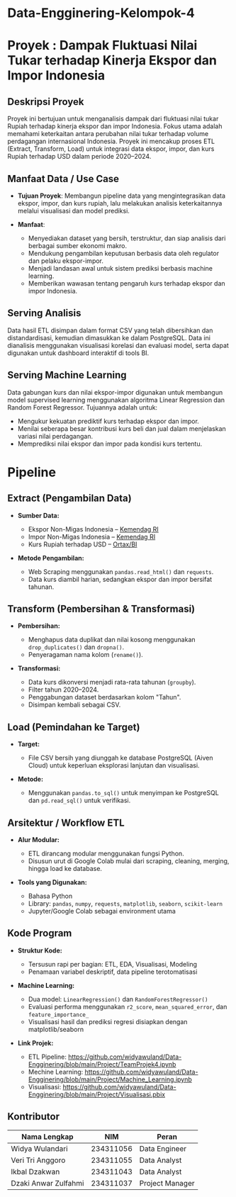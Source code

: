 # Data-Engginering-Kelompok-4

# Proyek : Dampak Fluktuasi Nilai Tukar terhadap Kinerja Ekspor dan Impor Indonesia

## Deskripsi Proyek
Proyek ini bertujuan untuk menganalisis dampak dari fluktuasi nilai tukar Rupiah terhadap kinerja ekspor dan impor Indonesia. Fokus utama adalah memahami keterkaitan antara perubahan nilai tukar terhadap volume perdagangan internasional Indonesia. Proyek ini mencakup proses ETL (Extract, Transform, Load) untuk integrasi data ekspor, impor, dan kurs Rupiah terhadap USD dalam periode 2020–2024.

## Manfaat Data / Use Case
- **Tujuan Proyek**:
  Membangun pipeline data yang mengintegrasikan data ekspor, impor, dan kurs rupiah, lalu melakukan analisis keterkaitannya melalui visualisasi dan model prediksi.
  
- **Manfaat**:
  - Menyediakan dataset yang bersih, terstruktur, dan siap analisis dari berbagai sumber ekonomi makro.
  - Mendukung pengambilan keputusan berbasis data oleh regulator dan pelaku ekspor-impor.
  - Menjadi landasan awal untuk sistem prediksi berbasis machine learning.
  - Memberikan wawasan tentang pengaruh kurs terhadap ekspor dan impor Indonesia.

## Serving Analisis
Data hasil ETL disimpan dalam format CSV yang telah dibersihkan dan distandardisasi, kemudian dimasukkan ke dalam PostgreSQL. Data ini dianalisis menggunakan visualisasi korelasi dan evaluasi model, serta dapat digunakan untuk dashboard interaktif di tools BI.

## Serving Machine Learning
Data gabungan kurs dan nilai ekspor-impor digunakan untuk membangun model supervised learning menggunakan algoritma Linear Regression dan Random Forest Regressor. Tujuannya adalah untuk:
- Mengukur kekuatan prediktif kurs terhadap ekspor dan impor.
- Menilai seberapa besar kontribusi kurs beli dan jual dalam menjelaskan variasi nilai perdagangan.
- Memprediksi nilai ekspor dan impor pada kondisi kurs tertentu.

# Pipeline

## Extract (Pengambilan Data)
- **Sumber Data:**
  - Ekspor Non-Migas Indonesia – [Kemendag RI](https://satudata.kemendag.go.id/data-informasi/perdagangan-luar-negeri/ekspor-non-migas-komoditi)
  - Impor Non-Migas Indonesia – [Kemendag RI](https://satudata.kemendag.go.id/data-informasi/perdagangan-luar-negeri/impor-non-migas-komoditi)
  - Kurs Rupiah terhadap USD – [Ortax/BI](https://datacenter.ortax.org/ortax/kursbi/show/USD?rentang_tanggal=2020-01-01,2024-12-31&show=USD)

- **Metode Pengambilan:**
  - Web Scraping menggunakan `pandas.read_html()` dan `requests`.
  - Data kurs diambil harian, sedangkan ekspor dan impor bersifat tahunan.

## Transform (Pembersihan & Transformasi)
- **Pembersihan:**
  - Menghapus data duplikat dan nilai kosong menggunakan `drop_duplicates()` dan `dropna()`.
  - Penyeragaman nama kolom (`rename()`).

- **Transformasi:**
  - Data kurs dikonversi menjadi rata-rata tahunan (`groupby`).
  - Filter tahun 2020–2024.
  - Penggabungan dataset berdasarkan kolom "Tahun".
  - Disimpan kembali sebagai CSV.

## Load (Pemindahan ke Target)
- **Target:**
  - File CSV bersih yang diunggah ke database PostgreSQL (Aiven Cloud) untuk keperluan eksplorasi lanjutan dan visualisasi.

- **Metode:**
  - Menggunakan `pandas.to_sql()` untuk menyimpan ke PostgreSQL dan `pd.read_sql()` untuk verifikasi.

## Arsitektur / Workflow ETL
- **Alur Modular:**
  - ETL dirancang modular menggunakan fungsi Python.
  - Disusun urut di Google Colab mulai dari scraping, cleaning, merging, hingga load ke database.

- **Tools yang Digunakan:**
  - Bahasa Python
  - Library: `pandas`, `numpy`, `requests`, `matplotlib`, `seaborn`, `scikit-learn`
  - Jupyter/Google Colab sebagai environment utama

## Kode Program
- **Struktur Kode:**
  - Tersusun rapi per bagian: ETL, EDA, Visualisasi, Modeling
  - Penamaan variabel deskriptif, data pipeline terotomatisasi

- **Machine Learning:**
  - Dua model: `LinearRegression()` dan `RandomForestRegressor()`
  - Evaluasi performa menggunakan `r2_score`, `mean_squared_error`, dan `feature_importance_`
  - Visualisasi hasil dan prediksi regresi disiapkan dengan matplotlib/seaborn

- **Link Projek:**
  - ETL Pipeline: https://github.com/widyawuland/Data-Engginering/blob/main/Project/TeamProjek4.ipynb
  - Mechine Learning: https://github.com/widyawuland/Data-Engginering/blob/main/Project/Machine_Learning.ipynb
  - Visualisasi: https://github.com/widyawuland/Data-Engginering/blob/main/Project/Visualisasi.pbix

## Kontributor
| Nama Lengkap         | NIM         | Peran           |
|----------------------|-------------|-----------------|
| Widya Wulandari      | 234311056   | Data Engineer   |
| Veri Tri Anggoro     | 234311055   | Data Analyst    |
| Ikbal Dzakwan        | 234311043   | Data Analyst    |
| Dzaki Anwar Zulfahmi | 234311037   | Project Manager |
